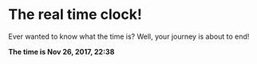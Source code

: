 # The real time clock!

Ever wanted to know what the time is? Well, your journey is about to end!

**The time is Nov 26, 2017, 22:38**